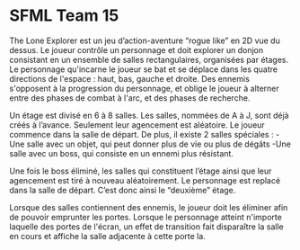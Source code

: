 # SFML Team 15

The Lone Explorer est un jeu d’action-aventure “rogue like” en 2D vue du dessus.
Le joueur contrôle un personnage et doit explorer un donjon consistant en un ensemble de salles rectangulaires, organisées par étages.
Le personnage qu'incarne le joueur se bat et se déplace dans les quatre directions de l'espace : haut, bas, gauche et droite.
Des ennemis s'opposent à la progression du personnage, et oblige le joueur à alterner entre des phases de combat à l'arc, et des phases de recherche.

Un étage est divisé en 6 à 8 salles.
Les salles, nommées de A à J, sont déjà créés à l’avance. Seulement leur agencement est aléatoire.
Le joueur commence dans la salle de départ.
De plus, il existe 2 salles spéciales :
-Une salle avec un objet, qui peut donner plus de vie ou plus de dégâts
-Une salle avec un boss, qui consiste en un ennemi plus résistant.

Une fois le boss éliminé, les salles qui constituent l’étage ainsi que leur agencement est tiré à nouveau aléatoirement. 
Le personnage est replacé dans la salle de départ. C’est donc ainsi le “deuxième” étage.

Lorsque des salles contiennent des ennemis, le joueur doit les éliminer afin de pouvoir emprunter les portes.
Lorsque le personnage atteint n'importe laquelle des portes de l'écran, un effet de transition fait disparaître la salle en cours et affiche la salle adjacente à cette porte la.
